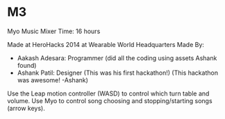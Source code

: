 M3
==

Myo Music Mixer
Time: 16 hours

Made at HeroHacks 2014 at Wearable World Headquarters
Made By:
- Aakash Adesara: Programmer (did all the coding using assets Ashank found)
- Ashank Patil: Designer (This was his first hackathon!) (This hackathon was awesome! -Ashank)

Use the Leap motion controller (WASD) to control which turn table and volume. Use Myo to control song choosing and stopping/starting songs (arrow keys).

